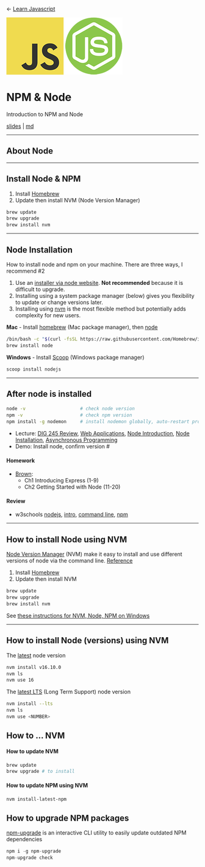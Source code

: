 <!-- paginate: true -->

← [Learn Javascript](../../)

<a href="../../"><img width="150" src="../../assets/img/logos/logo-javascript-150w.png"></a> <a href="../../"><img width="150" src="../../assets/img/logos/logo-node-ltgreen-150w.png"></a>

# NPM & Node

Introduction to NPM and Node

<span class="slides-small"><a href="slides.html">slides</a> | <a href="node.md">md</a></span>

<!--
Presentation comments ...
-->


---

## About Node




---

## Install Node & NPM

1. Install [Homebrew](https://brew.sh/)
2. Update then install NVM (Node Version Manager)

```bash
brew update
brew upgrade
brew install nvm
```




---

## Node Installation

How to install node and npm on your machine. There are three ways, I recommend #2

1. Use an [installer via node website](https://nodejs.org/en/download/). **Not recommended** because it is difficult to upgrade.
1. Installing using a system package manager (below) gives you flexibility to update or change versions later.
1. Installing using [nvm](https://github.com/nvm-sh/nvm) is the most flexible method but potentially adds complexity for new users.

**Mac** - Install [homebrew](https://brew.sh/) (Mac package manager), then [node](https://formulae.brew.sh/formula/node)

```bash
/bin/bash -c "$(curl -fsSL https://raw.githubusercontent.com/Homebrew/install/HEAD/install.sh)"
brew install node
```

**Windows** - Install [Scoop](https://scoop.sh/) (Windows package manager)

```bash
scoop install nodejs
```


---

## After node is installed

```bash
node -v                    # check node version
npm -v                     # check npm version
npm install -g nodemon     # install nodemon globally, auto-restart projects on file change
```


- Lecture: [DIG 245 Review](https://docs.google.com/document/d/1-vxKtmWfCSOVyUeqG3tcw-lry6aBttONk6UPF2PBOzI/edit#slide=id.gafb807d421_0_58), [Web Applications](https://docs.google.com/document/d/1-vxKtmWfCSOVyUeqG3tcw-lry6aBttONk6UPF2PBOzI/edit#slide=id.gafb807d421_0_22), [Node Introduction](https://docs.google.com/document/d/1-vxKtmWfCSOVyUeqG3tcw-lry6aBttONk6UPF2PBOzI/edit#slide=id.gafb807d421_0_27), [Node Installation](https://docs.google.com/document/d/1-vxKtmWfCSOVyUeqG3tcw-lry6aBttONk6UPF2PBOzI/edit#slide=id.gafb807d421_0_236), [Asynchronous Programming](https://docs.google.com/document/d/1-vxKtmWfCSOVyUeqG3tcw-lry6aBttONk6UPF2PBOzI/edit#slide=id.gafb807d421_0_247)
- Demo: Install node, confirm version #

#### Homework

- [Brown](https://www.oreilly.com/library/view/web-development-with/9781492053507/):
	- Ch1 Introducing Express (1-9)
	- Ch2 Getting Started with Node (11-20)

#### Review
- w3schools [nodejs](https://www.w3schools.com/nodejs/default.asp), [intro](https://www.w3schools.com/nodejs/default.asp), [command line](https://www.w3schools.com/nodejs/nodejs_get_started.asp), [npm](https://www.w3schools.com/nodejs/nodejs_npm.asp)











---

## How to install Node using NVM

[Node Version Manager](https://github.com/nvm-sh/nvm#intro) (NVM) make it easy to install and use different versions of node via the command line. [Reference](https://stackoverflow.com/questions/28017374/what-is-the-suggested-way-to-install-brew-node-js-io-js-nvm-npm-on-os-x)

1. Install [Homebrew](https://brew.sh/)
2. Update then install NVM

```bash
brew update
brew upgrade
brew install nvm
```

See [these instructions for NVM, Node, NPM on Windows](https://learn.microsoft.com/en-us/windows/dev-environment/javascript/nodejs-on-windows)






---

## How to install Node (versions) using NVM

The [latest](https://nodejs.org/en/) node version

```bash
nvm install v16.10.0
nvm ls
nvm use 16
```

The [latest LTS](https://nodejs.org/en/about/releases/) (Long Term Support) node version

```bash
nvm install --lts
nvm ls
nvm use <NUMBER>
```





## How to ... NVM

#### How to update NVM

```bash
brew update
brew upgrade # to install
```

#### How to update NPM using NVM

```bash
nvm install-latest-npm
```





## How to upgrade NPM packages

[npm-upgrade](https://www.npmjs.com/package/npm-upgrade) is an interactive CLI utility to easily update outdated NPM dependencies

```js
npm i -g npm-upgrade
npm-upgrade check
```
